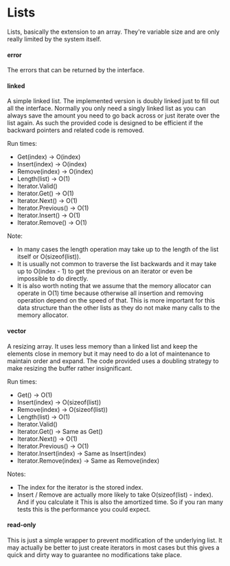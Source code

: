 Lists
=====

Lists, basically the extension to an array.
They're variable size and are only really
limited by the system itself.

#### error
The errors that can be returned by the
interface.


#### linked
A simple linked list. The implemented version
is doubly linked just to fill out all the
interface. Normally you only need a singly
linked list as you can always save the amount
you need to go back across or just iterate over
the list again. As such the provided code is
designed to be efficient if the backward pointers
and related code is removed.

Run times:
 - Get(index) -> O(index)
 - Insert(index) -> O(index)
 - Remove(index) -> O(index)
 - Length(list) -> O(1)
 - Iterator.Valid()
 - Iterator.Get() -> O(1)
 - Iterator.Next() -> O(1)
 - Iterator.Previous() -> O(1)
 - Iterator.Insert() -> O(1)
 - Iterator.Remove() -> O(1)

Note:
 - In many cases the length operation may take
   up to the length of the list itself or
   O(sizeof(list)).
 - It is usually not common to traverse the list
   backwards and it may take up to O(index - 1)
   to get the previous on an iterator or even
   be impossible to do directly.
 - It is also worth noting that we assume that the
   memory allocator can operate in O(1) time
   because otherwise all insertion and removing
   operation depend on the speed of that. This
   is more important for this data structure
   than the other lists as they do not make
   many calls to the memory allocator.

#### vector
A resizing array. It uses less memory than a linked
list and keep the elements close in memory but it may
need to do a lot of maintenance to maintain order and
expand. The code provided uses a doubling strategy to
make resizing the buffer rather insignificant.

Run times:
 - Get() -> O(1)
 - Insert(index) -> O(sizeof(list))
 - Remove(index) -> O(sizeof(list))
 - Length(list) -> O(1)
 - Iterator.Valid()
 - Iterator.Get() -> Same as Get()
 - Iterator.Next() -> O(1)
 - Iterator.Previous() -> O(1)
 - Iterator.Insert(index) -> Same as Insert(index)
 - Iterator.Remove(index) -> Same as Remove(index)

Notes:
 - The index for the iterator is the stored index.
 - Insert / Remove are actually more likely to take
   O(sizeof(list) - index). And if you calculate it
   This is also the amortized time. So if you ran
   many tests this is the performance you could
   expect.

#### read-only
This is just a simple wrapper to prevent modification
of the underlying list. It may actually be better
to just create iterators in most cases but this gives
a quick and dirty way to guarantee no modifications
take place.


